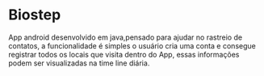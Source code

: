 # Biostep
App android desenvolvido em java,pensado para ajudar no rastreio de contatos, a funcionalidade é simples o usuário cria uma conta e consegue registrar todos os locais que visita dentro do App, essas informações podem ser visualizadas na time line diária.

